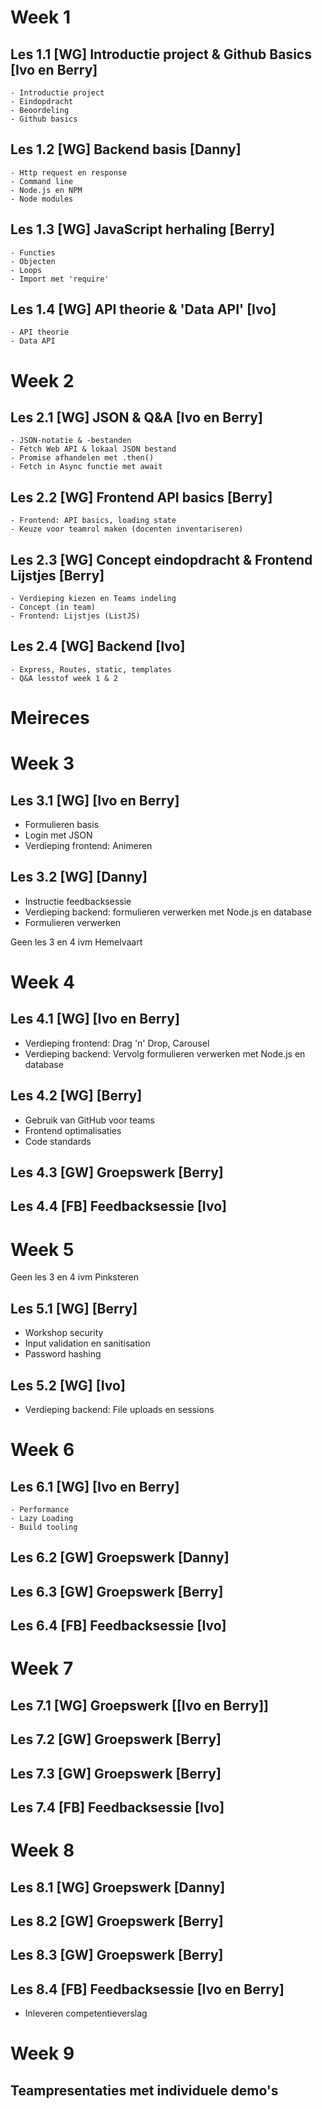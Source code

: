 # Week 1

## Les 1.1 [WG] Introductie project & Github Basics [Ivo en Berry]

    - Introductie project
    - Eindopdracht
    - Beoordeling
    - Github basics

## Les 1.2 [WG] Backend basis [Danny]

    - Http request en response
    - Command line
    - Node.js en NPM
    - Node modules

## Les 1.3 [WG] JavaScript herhaling [Berry]

    - Functies
    - Objecten
    - Loops
    - Import met 'require'

## Les 1.4 [WG] API theorie & 'Data API' [Ivo]

    - API theorie
    - Data API

# Week 2

## Les 2.1 [WG] JSON & Q&A [Ivo en Berry]

    - JSON-notatie & -bestanden
    - Fetch Web API & lokaal JSON bestand
    - Promise afhandelen met .then()
    - Fetch in Async functie met await

## Les 2.2 [WG] Frontend API basics [Berry]
    - Frontend: API basics, loading state
    - Keuze voor teamrol maken (docenten inventariseren)

## Les 2.3 [WG] Concept eindopdracht & Frontend Lijstjes [Berry]
    - Verdieping kiezen en Teams indeling
    - Concept (in team)
    - Frontend: Lijstjes (ListJS)

## Les 2.4 [WG] Backend [Ivo]

    - Express, Routes, static, templates
    - Q&A lesstof week 1 & 2

# Meireces

# Week 3

## Les 3.1 [WG] [Ivo en Berry]

- Formulieren basis
- Login met JSON
- Verdieping frontend: Animeren

## Les 3.2 [WG] [Danny]

- Instructie feedbacksessie
- Verdieping backend: formulieren verwerken met Node.js en database
- Formulieren verwerken

Geen les 3 en 4 ivm Hemelvaart

# Week 4

## Les 4.1 [WG] [Ivo en Berry]

- Verdieping frontend: Drag 'n' Drop, Carousel
- Verdieping backend: Vervolg formulieren verwerken met Node.js en database

## Les 4.2 [WG] [Berry]

- Gebruik van GitHub voor teams
- Frontend optimalisaties
- Code standards

## Les 4.3 [GW] Groepswerk [Berry]

## Les 4.4 [FB] Feedbacksessie [Ivo]

# Week 5

Geen les 3 en 4 ivm Pinksteren

## Les 5.1 [WG] [Berry]

- Workshop security
- Input validation en sanitisation
- Password hashing

## Les 5.2 [WG] [Ivo]

- Verdieping backend: File uploads en sessions

# Week 6

## Les 6.1 [WG] [Ivo en Berry]

    - Performance
    - Lazy Loading
    - Build tooling

## Les 6.2 [GW] Groepswerk [Danny]

## Les 6.3 [GW] Groepswerk [Berry]

## Les 6.4 [FB] Feedbacksessie [Ivo]

# Week 7

## Les 7.1 [WG] Groepswerk [[Ivo en Berry]]

## Les 7.2 [GW] Groepswerk [Berry]

## Les 7.3 [GW] Groepswerk [Berry]

## Les 7.4 [FB] Feedbacksessie [Ivo]

# Week 8

## Les 8.1 [WG] Groepswerk [Danny]

## Les 8.2 [GW] Groepswerk [Berry]

## Les 8.3 [GW] Groepswerk [Berry]

## Les 8.4 [FB] Feedbacksessie [Ivo en Berry]

- Inleveren competentieverslag

# Week 9

## Teampresentaties met individuele demo's
